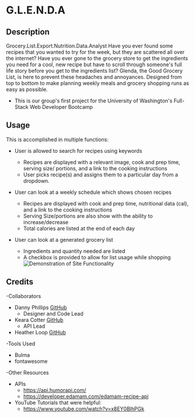 # G.L.E.N.D.A

## Description

Grocery.List.Export.Nutrition.Data.Analyst
Have you ever found some recipes that you wanted to try for the week, but they are scattered all over the internet?
Have you ever gone to the grocery store to get the ingredients you need for a cool, new recipe but have to scroll through someone's full life story before you get to the ingredients list?
Glenda, the Good Grocery List, is here to prevent these headaches and annoyances.  Designed from top to bottom to make planning weekly meals and grocery shopping runs as easy as possible.

* This is our group's first project for the University of Washington's Full-Stack Web Developer Bootcamp     

## Usage
This is accomplished in multiple functions:
- User is allowed to search for recipes using keywords
  - Recipes are displayed with a relevant image, cook and prep time, serving size/        portions, and a link to the cooking instructions
  - User picks recipe(s) and assigns them to a particular day from a dropdown.
  
- User can look at a weekly schedule which shows chosen recipes
  - Recipes are displayed with cook and prep time, nutritional data (cal), and a link to the cooking instructions
  - Serving Size/portions are also show with the ability to increase/decrease
  - Total calories are listed at the end of each day
  
- User can look at a generated grocery list
  - Ingredients and quantity needed are listed
  - A checkbox is provided to allow for list usage while shopping
  ![Demonstration of Site Functionality](./assets/Project_one_gif.gif)

## Credits
-Collaborators
- Danny Phillips [GitHub](https://github.com/DanielGPhillips)
    - Designer and Code Lead
- Keara Cotter [GitHub](https://github.com/kearac-hub)
    - API Lead
- Heather Loop [GitHub](https://github.com/hloop132)

-Tools Used
- Bulma
- fontawesome

-Other Resources
- APIs
  - https://api.humorapi.com/
  - https://developer.edamam.com/edamam-recipe-api
- YouTube Tutorials that were helpful:
  - https://www.youtube.com/watch?v=x8EY0BlhPGk
